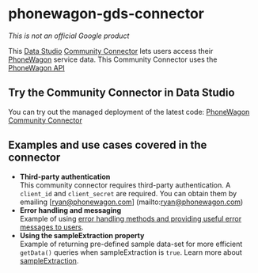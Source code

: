 # phonewagon-gds-connector
*This is not an official Google product*

This [Data Studio](https://datastudio.google.com) [Community
Connector](https://developers.google.com/datastudio/connector) lets users access their
[PhoneWagon](https://phonewagon.com/) service data. This Community
Connector uses the [PhoneWagon API](https://phonewagon.com/api/) 

## Try the Community Connector in Data Studio

You can try out the managed deployment of the latest code: [PhoneWagon Community Connector](https://datastudio.google.com/u/0/datasources/create?connectorId=AKfycbxRJ9ifqWr9HS8M2tZqjQ86Xk5Zp2kaTiTHRtPZWNlV)

## Examples and use cases covered in the connector

- **Third-party authentication**  
  This community connector requires third-party authentication. 
  A `client_id` and `client_secret` are required.
  You can obtain them by emailing [ryan@phonewagon.com] (mailto:ryan@phonewagon.com)
- **Error handling and messaging**  
  Example of using [error handling methods and providing useful error messages
  to users](https://developers.google.com/datastudio/connector/error-handling).
- **Using the sampleExtraction property**  
  Example of returning pre-defined sample data-set for more efficient
  `getData()` queries when sampleExtraction is `true`. Learn more about
  [sampleExtraction](https://developers.google.com/datastudio/connector/reference#getdata).
